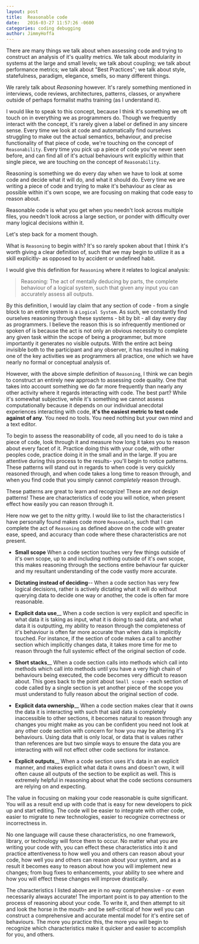 ```yaml
---
layout: post
title:  Reasonable code
date:   2016-03-27 11:57:26 -0600
categories: coding debugging
author:	JimmyHoffa
---
```


There are many things we talk about when assessing code and trying to construct
an analysis of it's quality metrics. We talk about modularity in systems at the
large and small levels; we talk about coupling; we talk about performance
metrics; we talk about "Best Practices"; we talk about style, statefulness,
paradigm, elegance, smells, so many different things.

We rarely talk about *Reasoning* however. It's rarely something mentioned in
interviews, code reviews, architectures, patterns, classes, or anywhere outside
of perhaps formalist maths training (as I understand it).

I would like to speak to this concept, because I think it's something we oft
touch on in everything we as programmers do. Though we frequently interact with
the concept, it's rarely given a label or defined in any sincere sense. Every
time we look at code and automatically find ourselves struggling to make out the
actual semantics, behaviour, and precise functionality of that piece of code,
we're touching on the concept of `Reasonability`. Every time you pick up a piece
of code you've never seen before, and can find all of it's actual behaviours
writ explicitly within that single piece, we are touching on the concept of
`Reasonability`.

Reasoning is something we do every day when we have to look at some code and
decide what it will do, and what it should do. Every time we are writing a piece
of code and trying to make it's behaviour as clear as possible within it's own
scope, we are focusing on making that code easy to reason about.

Reasonable code is what you get when you needn't look across multiple files, you
needn't look across a large section, or ponder with difficulty over many logical
decisions within it.

Let's step back for a moment though.

What is `Reasoning` to begin with? It's so rarely spoken about that I think it's
worth giving a clear definition of, such that we may begin to utilize it as a
skill explicitly- as opposed to by accident or undefined habit.

I would give this definition for `Reasoning` where it relates to logical
analysis:

 > Reasoning: The act of mentally deducing by parts, the complete behaviour of a
 > logical system, such that given any input you can accurately assess all
 > outputs.

By this definition, I would lay claim that any section of code - from a single
block to an entire system is a `Logical System`. As such, we constantly find
ourselves reasoning through these systems - bit by bit - all day every day as
programmers. I believe the reason this is so infrequently mentioned or spoken of
is because the act is not only an obvious necessity to complete any given task
within the scope of being a programmer, but more importantly it generates no
visible outputs. With the entire act being invisible both to the participant and
any observer, it has resulted in making one of the key activities we as
programmers all practice, one which we have nearly no formal or conceptual
analysis of.

However, with the above simple definition of `Reasoning`, I think we can begin
to construct an entirely new approach to assessing code quality. One that takes
into account something we do far more frequently than nearly any other
activity where it regards interacting with code. The best part? While it's
somewhat subjective, while it's something we cannot assess computationally
because it depends on our individual anecdotal experiences interacting with
code, **it's the easiest metric to test code against of any**. You need no
tools. You need nothing but your own mind and a text editor.

To begin to assess the reasonability of code, all you need to do is take a piece
of code, look through it and measure how long it takes you to reason about every
facet of it. Practice doing this with your code, with other peoples code,
practice doing it in the small and in the large. If you are attentive during
this process to the results- you'll begin to notice patterns. These patterns
will stand out in regards to when code is very quickly reasoned through, and
when code takes a long time to reason through, and when you find code that you
simply cannot *completely* reason through.

These patterns are great to learn and recognize! These are *not* design
patterns! These are characteristics of code you will notice, when present effect
how easily you can reason through it.

Here now we get to the nitty gritty. I would like to list the characteristics I
have personally found makes code more `Reasonable`, such that I can complete the
act of `Reasoning` as defined above on the code with greater ease, speed, and
accuracy than code where these characteristics are not present.

* **Small scope**
When a code section touches very few things outside of it's own scope, up to
and including nothing outside of it's own scope, this makes reasoning
through the sections entire behaviour far quicker and my resultant
understanding of the code vastly more accurate.

* **Dictating instead of deciding**--
When a code section has very few logical decisions, rather is actively dictating
what it will do without querying data to decide one way or another, the code
is often far more reasonable.

* **Explicit data use**__
When a code section is very explicit and specific in what data it is taking
as input, what it is doing to said data, and what data it is outputting, my
ability to reason through the completeness of it's behaviour is often far
more accurate than when data is implicitly touched. For instance, if the
section of code makes a call to another section which implicitly changes
data, it takes more time for me to reason through the full systemic effect
of the original section of code.

* **Short stacks**__
When a code section calls into methods which call into methods which call
into methods until you have a very high chain of behaviours being executed,
the code becomes very difficult to reason about. This goes back to the point
about `Small scope` - each section of code called by a single section is yet
another piece of the scope you must understand to fully reason about the
original section of code.

* **Explicit data ownership**__
When a code section makes clear that it *owns* the data it is interacting with
such that said data is completely inaccessible to other sections, it becomes
natural to reason through any changes you might make as you can be confident you
need not look at any other code section with concern for how you may be altering
it's behaviours. Using data that is only local, or data that is values rather
than references are but two simple ways to ensure the data you are interacting
with will not effect other code sections for instance.

* **Explicit outputs**__
When a code section uses it's data in an explicit manner, and makes explicit
what data it owns and doesn't own, it will often cause all outputs of the
section to be explicit as well. This is extremely helpful in reasoning about
what the code sections consumers are relying on and expecting.

The value in focusing on making your code reasonable is quite significant. You
will as a result end up with code that is easy for new developers to pick up and
start editing. The code will be easier to integrate with other code, easier to
migrate to new technologies, easier to recognize correctness or incorrectness
in.

No one language will cause these characteristics, no one framework, library, or
technology will force them to occur. No matter what you are writing your code
with, you can effect these characteristics into it and practice attentiveness to
how well you and others can reason about your code, how well you and others can
reason about your system, and as a result it becomes easy to reason about how
you will implement new changes; from bug fixes to enhancements, your ability to
see where and how you will effect these changes will improve drastically.

The characteristics I listed above are in no way comprehensive - or even
necessarily always accurate! The important point is to pay attention to the
process of reasoning about your code. To write it, and then attempt to sit and
look the horse in the mouth- and be self-critical of how well you can construct
a comprehensive and accurate mental model for it's entire set of behaviours. The
more you practice this, the more you will begin to recognize which
characteristics make it quicker and easier to accomplish for you, and others.
